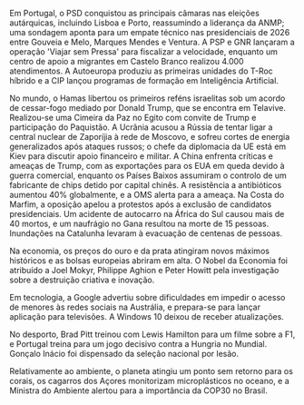 Em Portugal, o PSD conquistou as principais câmaras nas eleições autárquicas, incluindo Lisboa e Porto, reassumindo a liderança da ANMP; uma sondagem aponta para um empate técnico nas presidenciais de 2026 entre Gouveia e Melo, Marques Mendes e Ventura. A PSP e GNR lançaram a operação 'Viajar sem Pressa' para fiscalizar a velocidade, enquanto um centro de apoio a migrantes em Castelo Branco realizou 4.000 atendimentos. A Autoeuropa produziu as primeiras unidades do T-Roc híbrido e a CIP lançou programas de formação em Inteligência Artificial.

No mundo, o Hamas libertou os primeiros reféns israelitas sob um acordo de cessar-fogo mediado por Donald Trump, que se encontra em Telavive. Realizou-se uma Cimeira da Paz no Egito com convite de Trump e participação do Paquistão. A Ucrânia acusou a Rússia de tentar ligar a central nuclear de Zaporíjia à rede de Moscovo, e sofreu cortes de energia generalizados após ataques russos; o chefe da diplomacia da UE está em Kiev para discutir apoio financeiro e militar. A China enfrenta críticas e ameaças de Trump, com as exportações para os EUA em queda devido à guerra comercial, enquanto os Países Baixos assumiram o controlo de um fabricante de chips detido por capital chinês. A resistência a antibióticos aumentou 40% globalmente, e a OMS alerta para a ameaça. Na Costa do Marfim, a oposição apelou a protestos após a exclusão de candidatos presidenciais. Um acidente de autocarro na África do Sul causou mais de 40 mortos, e um naufrágio no Gana resultou na morte de 15 pessoas. Inundações na Catalunha levaram à evacuação de centenas de pessoas.

Na economia, os preços do ouro e da prata atingiram novos máximos históricos e as bolsas europeias abriram em alta. O Nobel da Economia foi atribuído a Joel Mokyr, Philippe Aghion e Peter Howitt pela investigação sobre a destruição criativa e inovação.

Em tecnologia, a Google advertiu sobre dificuldades em impedir o acesso de menores às redes sociais na Austrália, e prepara-se para lançar aplicação para televisões. A Windows 10 deixou de receber atualizações.

No desporto, Brad Pitt treinou com Lewis Hamilton para um filme sobre a F1, e Portugal treina para um jogo decisivo contra a Hungria no Mundial. Gonçalo Inácio foi dispensado da seleção nacional por lesão.

Relativamente ao ambiente, o planeta atingiu um ponto sem retorno para os corais, os cagarros dos Açores monitorizam microplásticos no oceano, e a Ministra do Ambiente alertou para a importância da COP30 no Brasil.